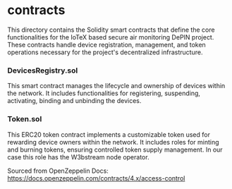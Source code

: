 # contracts
This directory contains the Solidity smart contracts that define the core functionalities for the IoTeX based secure air monitoring DePIN project. These contracts handle device registration, management, and token operations necessary for the project's decentralized infrastructure.

### DevicesRegistry.sol
This smart contract manages the lifecycle and ownership of devices within the network.
It includes functionalities for registering, suspending, activating, binding and unbinding the devices.

### Token.sol
This ERC20 token contract implements a customizable token used for rewarding device owners within the network. It includes roles for minting and burning tokens, ensuring controlled token supply management. In our case this role has the W3bstream node operator.

Sourced from OpenZeppelin Docs: https://docs.openzeppelin.com/contracts/4.x/access-control